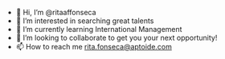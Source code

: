 - 👋 Hi, I’m @ritaaffonseca
- 👀 I’m interested in searching great talents
- 🌱 I’m currently learning International Management 
- 💞️ I’m looking to collaborate to get you your next opportunity!
- 📫 How to reach me rita.fonseca@aptoide.com

<!---
ritaaffonseca/ritaaffonseca is a ✨ special ✨ repository because its `README.md` (this file) appears on your GitHub profile.
You can click the Preview link to take a look at your changes.
--->
